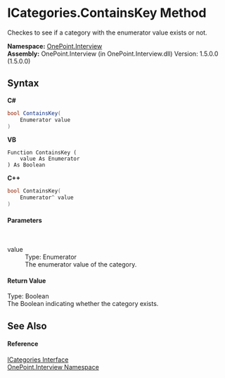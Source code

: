 # ICategories.ContainsKey Method 
 

Checkes to see if a category with the enumerator value exists or not.

**Namespace:**&nbsp;<a href="N_OnePoint_Interview">OnePoint.Interview</a><br />**Assembly:**&nbsp;OnePoint.Interview (in OnePoint.Interview.dll) Version: 1.5.0.0 (1.5.0.0)

## Syntax

**C#**<br />
``` C#
bool ContainsKey(
	Enumerator value
)
```

**VB**<br />
``` VB
Function ContainsKey ( 
	value As Enumerator
) As Boolean
```

**C++**<br />
``` C++
bool ContainsKey(
	Enumerator^ value
)
```


#### Parameters
&nbsp;<dl><dt>value</dt><dd>Type: Enumerator<br />The enumerator value of the category.</dd></dl>

#### Return Value
Type: Boolean<br />The Boolean indicating whether the category exists.

## See Also


#### Reference
<a href="T_OnePoint_Interview_ICategories">ICategories Interface</a><br /><a href="N_OnePoint_Interview">OnePoint.Interview Namespace</a><br />